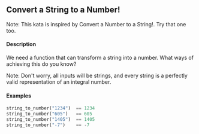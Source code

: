 ## Convert a String to a Number!

Note: This kata is inspired by Convert a Number to a String!. Try that one too.

#### Description

We need a function that can transform a string into a number. What ways of achieving this do you know?

Note: Don't worry, all inputs will be strings, and every string is a perfectly valid representation of an integral number.

#### Examples

```rust
string_to_number("1234")  == 1234
string_to_number("605")   == 605
string_to_number("1405")  == 1405
string_to_number("-7")    == -7
```
